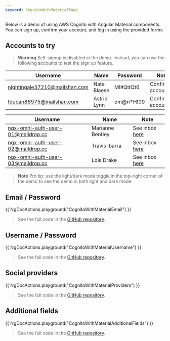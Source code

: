 ```yaml
---
keyword: CognitoWithMaterialPage
---
```


Below is a demo of using AWS Cognito with Angular Material components. You can sign up, confirm your account, and log in using the provided forms.

## Accounts to try

> **Warning**
> Self-signup is disabled in the demo. Instead, you can use the following accounts to test the sign up feature.

| Username                      | Name        | Password  | Note              |
|-------------------------------|-------------|-----------|-------------------|
| nightingale37210@mailshan.com | Nate Blaese | Ml#QttQt6 | Confirmed account | |
| toucan86975@mailshan.com      | Astrid Lynn | om@n*H!00 | Confirmed account | |



| Username                          | Name             | Note                                                                       |
|-----------------------------------|------------------|----------------------------------------------------------------------------|
| ngx-omni-auth-user-01@maildrop.cc | Marianne Bentley | See inbox [here](https://maildrop.cc/inbox/?mailbox=ngx-omni-auth-user-03) |
| ngx-omni-auth-user-02@maildrop.cc | Travis Ibarra    | See inbox [here](https://maildrop.cc/inbox/?mailbox=ngx-omni-auth-user-02) |
| ngx-omni-auth-user-03@maildrop.cc | Lois Drake       | See inbox [here](https://maildrop.cc/inbox/?mailbox=ngx-omni-auth-user-03) |

> **Note**
> Pro tip: use the light/dark mode toggle in the top-right corner of the demo to see the demo in both light and dark mode.


## Email / Password

{{ NgDocActions.playground("CognitoWithMaterialEmail") }}
> See the full code in the [GitHub repository](https://github.com/ngx-addons/omni-auth/tree/main/projects/docs/src/demos/cognito-with-material-email).



## Username / Password

{{ NgDocActions.playground("CognitoWithMaterialUsername") }}
> See the full code in the [GitHub repository](https://github.com/ngx-addons/omni-auth/tree/main/projects/docs/src/demos/cognito-with-material-username).

## Social providers

{{ NgDocActions.playground("CognitoWithMaterialProviders") }}
> See the full code in the [GitHub repository](https://github.com/ngx-addons/omni-auth/tree/main/projects/docs/src/demos/cognito-with-material-providers).


## Additional fields

{{ NgDocActions.playground("CognitoWithMaterialAdditionalFields") }}
> See the full code in the [GitHub repository](https://github.com/ngx-addons/omni-auth/tree/main/projects/docs/src/demos/cognito-with-material-additional-fields).



